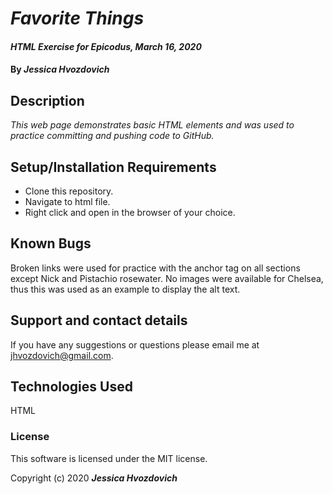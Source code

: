 # _Favorite Things_

#### _HTML Exercise for Epicodus, March 16, 2020_

#### By _**Jessica Hvozdovich**_

## Description

_This web page demonstrates basic HTML elements and was used to practice committing and pushing code to GitHub._

## Setup/Installation Requirements

* Clone this repository.
* Navigate to html file.
* Right click and open in the browser of your choice.


## Known Bugs

Broken links were used for practice with the anchor tag on all sections except Nick and Pistachio rosewater. No images were available for Chelsea, thus this was used as an example to display the alt text.

## Support and contact details

If you have any suggestions or questions please email me at jhvozdovich@gmail.com.

## Technologies Used

HTML

### License

This software is licensed under the MIT license.

Copyright (c) 2020 **_Jessica Hvozdovich_**